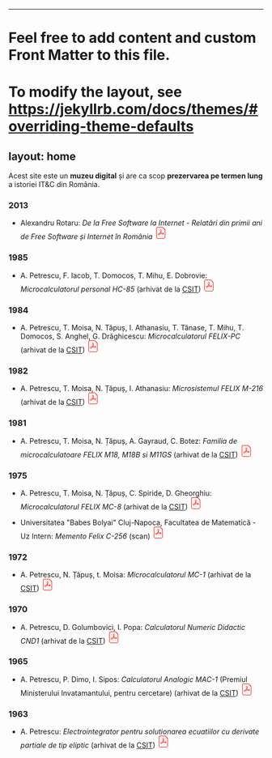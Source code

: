 ---
# Feel free to add content and custom Front Matter to this file.
# To modify the layout, see https://jekyllrb.com/docs/themes/#overriding-theme-defaults

layout: home
----

Acest site este un **muzeu digital** și are ca scop **prezervarea pe termen
lung** a istoriei IT&C din România.

### 2013

- Alexandru Rotaru: _De la Free Software la Internet - Relatări din primii ani de Free Software și Internet în România_ [![PDF](assets/img/pdf-24.png)](assets/2013/arot-brosura-a5-tipar.pdf)

### 1985

- A. Petrescu, F. Iacob, T. Domocos, T. Mihu, E. Dobrovie: _Microcalculatorul personal HC-85_  (arhivat de la [CSIT](http://www.csit-sun.pub.ro/research/history)) [![PDF](assets/img/pdf-24.png)](assets/1985/apetrescu-hc-85.pdf)

### 1984

- A. Petrescu, T. Moisa, N. Tăpuș, I. Athanasiu, T. Tănase, T. Mihu, T. Domocos, S. Anghel, G. Drăghicescu: _Microcalculatorul FELIX-PC_ (arhivat de la [CSIT](http://www.csit-sun.pub.ro/research/history)) [![PDF](assets/img/pdf-24.png)](assets/1984/apetrescu-felix-pc.pdf)

### 1982

- A. Petrescu, T. Moisa, N. Țăpuș, I. Athanasiu: _Microsistemul FELIX M-216_ (arhivat de la [CSIT](http://www.csit-sun.pub.ro/research/history)) [![PDF](assets/img/pdf-24.png)](assets/1982/apetrescu-felix-m-216.pdf)

### 1981

- A. Petrescu, T. Moisa, N. Țăpuș, A. Gayraud, C. Botez: _Familia de microcalculatoare FELIX M18, M18B si M11GS_ (arhivat de la [CSIT](http://www.csit-sun.pub.ro/research/history)) [![PDF](assets/img/pdf-24.png)](assets/1981/apetrescu-felix-m18-118.pdf)

### 1975

- A. Petrescu, T. Moisa, N. Țăpuș, C. Spiride, D. Gheorghiu: _Microcalculatorul FELIX MC-8_ (arhivat de la [CSIT](http://www.csit-sun.pub.ro/research/history)) [![PDF](assets/img/pdf-24.png)](assets/1975/apetrescu-felix-mc-8.pdf)

- Universitatea "Babes Bolyai" Cluj-Napoca, Facultatea de Matematică - Uz Intern: _Memento Felix C-256_ (scan) [![PDF](assets/img/pdf-24.png)](assets/1975/babesbalyai-memento-felix-c-256.pdf)

### 1972

- A. Petrescu, N. Țăpuș, t. Moisa: _Microcalculatorul MC-1_ (arhivat de la [CSIT](http://www.csit-sun.pub.ro/research/history)) [![PDF](assets/img/pdf-24.png)](assets/1972/apetrescu-micro-mc1.pdf)

### 1970

- A. Petrescu, D. Golumbovici, I. Popa: _Calculatorul Numeric Didactic CND1_ (arhivat de la [CSIT](http://www.csit-sun.pub.ro/research/history)) [![PDF](assets/img/pdf-24.png)](assets/1970/apetrescu-calc-cnd-1.pdf)

### 1965

- A. Petrescu, P. Dimo, I. Sipos: _Calculatorul Analogic MAC-1_ (Premiul Ministerului Invatamantului, pentru cercetare) (arhivat de la [CSIT](http://www.csit-sun.pub.ro/research/history)) [![PDF](assets/img/pdf-24.png)](assets/1965/apetrescu-mac-1.pdf)

### 1963

- A. Petrescu: _Electrointegrator pentru solutionarea ecuatiilor cu derivate partiale de tip eliptic_ (arhivat de la [CSIT](http://www.csit-sun.pub.ro/research/history)) [![PDF](assets/img/pdf-24.png)](assets/1963/apetrescu-electrointeg.pdf)
